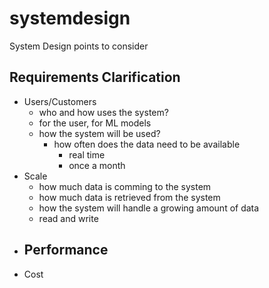 # systemdesign
System Design points to consider

## Requirements Clarification

- Users/Customers
	- who and how uses the system?
	- for the user, for ML models
	- how the system will be used?
		- how often does the data need to be available
			- real time
			- once a month
- Scale
	- how much data is comming to the system
	- how much data is retrieved from the system
	- how the system will handle a growing amount of data
	- read and write
- Performance
	- 
- Cost
